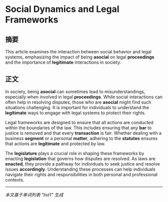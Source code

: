 # Social Dynamics and Legal Frameworks

## 摘要
This article examines the interaction between social behavior and legal systems, emphasizing the impact of being **asocial** on legal **proceedings** and the importance of **legitimate** interactions in society.

## 正文
In society, being **asocial** can sometimes lead to misunderstandings, especially when involved in legal **proceedings**. While social interactions can often help in resolving disputes, those who are **asocial** might find such situations challenging. It is important for individuals to understand the **legitimate** ways to engage with legal systems to protect their rights.

Legal frameworks are designed to ensure that all actions are conducted within the boundaries of the law. This includes ensuring that any **bar** to justice is removed and that every **transaction** is fair. Whether dealing with a business **segment** or a personal **matter**, adhering to the **statutes** ensures that actions are **legitimate** and protected by law.

The **legislature** plays a crucial role in shaping these frameworks by enacting **legislation** that governs how disputes are resolved. As laws are **enacted**, they provide a pathway for individuals to seek justice and resolve issues **accordingly**. Understanding these processes can help individuals navigate their rights and responsibilities in both personal and professional contexts.

---
*本文基于单词列表 "list1" 生成*
